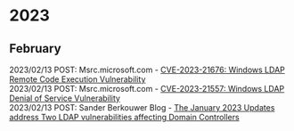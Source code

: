 # 2023

## February

2023/02/13 POST: Msrc.microsoft.com - [CVE-2023-21676: Windows LDAP Remote Code Execution Vulnerability](https://msrc.microsoft.com/update-guide/vulnerability/CVE-2023-21676)<br>
2023/02/13 POST: Msrc.microsoft.com - [CVE-2023-21557: Windows LDAP Denial of Service Vulnerability](https://msrc.microsoft.com/update-guide/vulnerability/CVE-2023-21557)<br>
2023/02/13 POST: Sander Berkouwer Blog - [The January 2023 Updates address Two LDAP vulnerabilities affecting Domain Controllers](https://dirteam.com/sander/2023/01/10/the-january-2023-updates-address-two-ldap-vulnerabilities-affecting-domain-controllers/)

